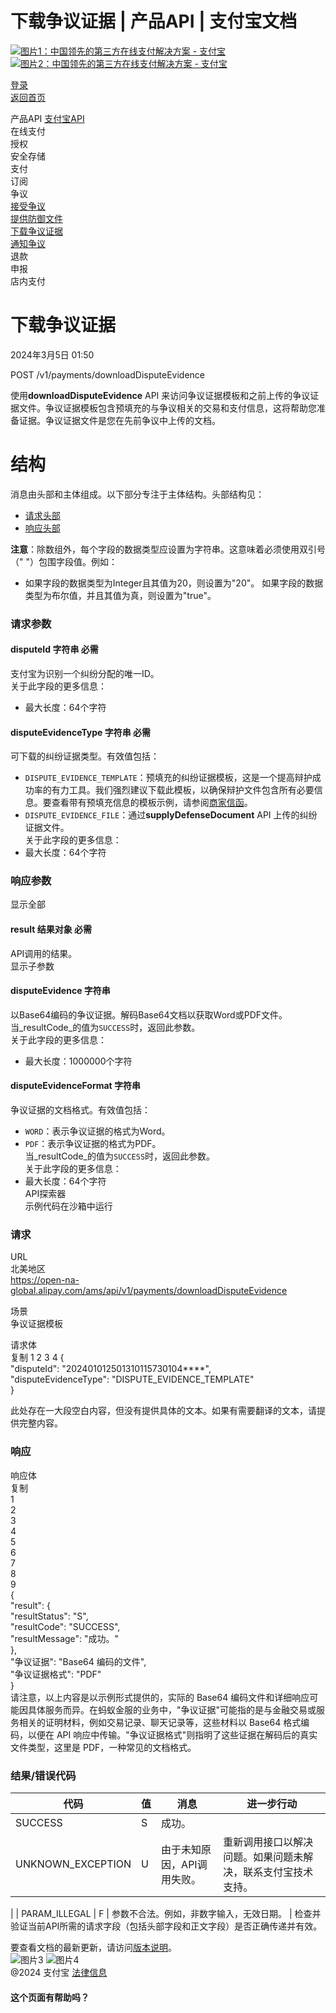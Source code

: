 下载争议证据 | 产品API | 支付宝文档
==================

[![图片1：中国领先的第三方在线支付解决方案 - 支付宝](https://ac.alipay.com/storage/2024/3/26/d66c43c0-440d-4c97-9976-f2028a2c8c5e.svg)](/docs/) [![图片2：中国领先的第三方在线支付解决方案 - 支付宝](https://ac.alipay.com/storage/2024/3/26/a48bd336-aea0-4f16-bf83-616eacbb4434.svg)](/docs/)

[登录](https://global.alipay.com/ilogin/account_login.htm?goto=https%3A%2F%2Fglobal.alipay.com%2Fdocs%2Fac%2Fams%2Fdownload)  
[返回首页](../../)

产品API
[支付宝API](/docs/ac/ams/api)  
在线支付  
授权  
安全存储  
支付  
订阅  
争议  
[接受争议](/docs/ac/ams/accept)  
[提供防御文件](/docs/ac/ams/supply_evidence)  
[下载争议证据](/docs/ac/ams/download)  
[通知争议](/docs/ac/ams/notify_dispute)  
退款  
申报  
店内支付  

下载争议证据
==================

2024年3月5日 01:50

POST /v1/payments/downloadDisputeEvidence

使用**downloadDisputeEvidence** API 来访问争议证据模板和之前上传的争议证据文件。争议证据模板包含预填充的与争议相关的交易和支付信息，这将帮助您准备证据。争议证据文件是您在先前争议中上传的文档。

结构
======

消息由头部和主体组成。以下部分专注于主体结构。头部结构见：

*   [请求头部](https://global.alipay.com/docs/ac/ams/api_fund#ML5ur)
*   [响应头部](https://global.alipay.com/docs/ac/ams/api_fund#WWH90)

**注意**：除数组外，每个字段的数据类型应设置为字符串。这意味着必须使用双引号（" "）包围字段值。例如：

*   如果字段的数据类型为Integer且其值为20，则设置为"20"。
如果字段的数据类型为布尔值，并且其值为真，则设置为"true"。
### 请求参数  
#### disputeId 字符串  必需  
支付宝为识别一个纠纷分配的唯一ID。  
关于此字段的更多信息：  
*   最大长度：64个字符  
#### disputeEvidenceType 字符串  必需  
可下载的纠纷证据类型。有效值包括：  
*   `DISPUTE_EVIDENCE_TEMPLATE`：预填充的纠纷证据模板，这是一个提高辩护成功率的有力工具。我们强烈建议下载此模板，以确保辩护文件包含所有必要信息。要查看带有预填充信息的模板示例，请参阅[商家信函](https://global.alipay.com/docs/ac/cashierpay/letter)。
*   `DISPUTE_EVIDENCE_FILE`：通过**supplyDefenseDocument** API 上传的纠纷证据文件。  
关于此字段的更多信息：  
*   最大长度：64个字符
### 响应参数  
显示全部  
#### result 结果对象 **必需**  
API调用的结果。  
显示子参数  
#### disputeEvidence 字符串  
以Base64编码的争议证据。解码Base64文档以获取Word或PDF文件。  
当_resultCode_的值为`SUCCESS`时，返回此参数。  
关于此字段的更多信息：  
*   最大长度：1000000个字符  
#### disputeEvidenceFormat 字符串  
争议证据的文档格式。有效值包括：  
*   `WORD`：表示争议证据的格式为Word。
*   `PDF`：表示争议证据的格式为PDF。  
当_resultCode_的值为`SUCCESS`时，返回此参数。  
关于此字段的更多信息：  
*   最大长度：64个字符  
API探索器  
示例代码在沙箱中运行
### 请求  
URL  
北美地区  
https://open-na-global.alipay.com/ams/api/v1/payments/downloadDisputeEvidence  

场景  
争议证据模板  

请求体  
复制
1
2
3
4
{  
"disputeId": "202401012501310115730104****",  
"disputeEvidenceType": "DISPUTE_EVIDENCE_TEMPLATE"  
}  

此处存在一大段空白内容，但没有提供具体的文本。如果有需要翻译的文本，请提供完整内容。
### 响应  
响应体  
复制  
1  
2  
3  
4  
5  
6  
7  
8  
9  
{  
"result": {  
"resultStatus": "S",  
"resultCode": "SUCCESS",  
"resultMessage": "成功。"  
},  
"争议证据": "Base64 编码的文件",  
"争议证据格式": "PDF"  
}  
请注意，以上内容是以示例形式提供的，实际的 Base64 编码文件和详细响应可能因具体服务而异。在蚂蚁金服的业务中，"争议证据"可能指的是与金融交易或服务相关的证明材料，例如交易记录、聊天记录等，这些材料以 Base64 格式编码，以便在 API 响应中传输。"争议证据格式"则指明了这些证据在解码后的真实文件类型，这里是 PDF，一种常见的文档格式。
### 结果/错误代码  
| 代码 | 值 | 消息 | 进一步行动 |
| --- | --- | --- | --- |
| SUCCESS | S | 成功。 |  |
| UNKNOWN\_EXCEPTION | U | 由于未知原因，API调用失败。 | 重新调用接口以解决问题。如果问题未解决，联系支付宝技术支持。
|
| PARAM\_ILLEGAL | F | 参数不合法。例如，非数字输入，无效日期。 | 检查并验证当前API所需的请求字段（包括头部字段和正文字段）是否正确传递并有效。  

要查看文档的最新更新，请访问[版本说明](https://global.alipay.com/docs/releasenotes)。  
![图片3](https://ac.alipay.com/storage/2021/5/20/19b2c126-9442-4f16-8f20-e539b1db482a.png) ![图片4](https://ac.alipay.com/storage/2021/5/20/e9f3f154-dbf0-455f-89f0-b3d4e0c14481.png)  
@2024 支付宝 [法律信息](https://global.alipay.com/docs/ac/platform/membership)  
#### 这个页面有帮助吗？